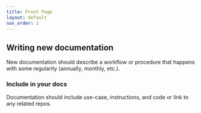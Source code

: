 ```yaml
---
title: Front Page
layout: default
nav_order: 1
---
```


## Writing new documentation
New documentation should describe a workflow or procedure that happens with some regularity (annually, monthly, etc.).

### Include in your docs
Documentation should include use-case, instructions, and code or link to any related repos. 